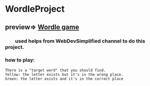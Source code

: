 ﻿# WordleProject
## preview=>  [Wordle game](https://sajjad-kazemi.github.io/WordleProject/)
### &emsp;&emsp;used helps from WebDevSimplified channel to do this project.

### how to play:
    There is a "target word" that you should find.
    Yellow: the letter exists but it's in the wrong place.
    Green: the letter exists and it's in the correct place